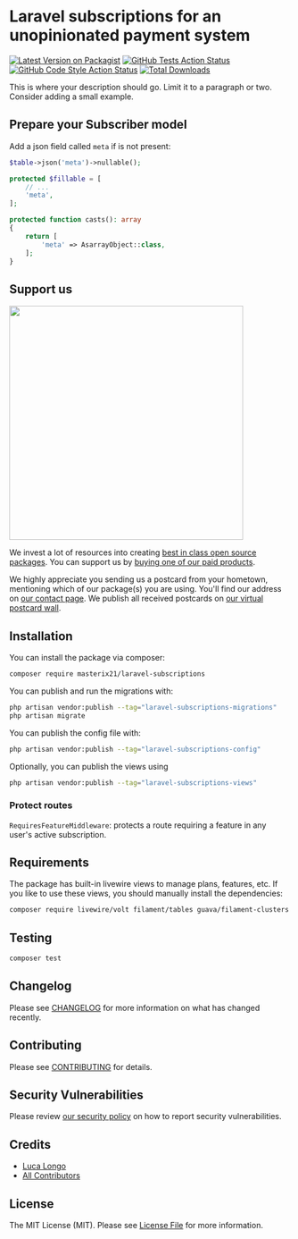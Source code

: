# Laravel subscriptions for an unopinionated payment system

[![Latest Version on Packagist](https://img.shields.io/packagist/v/masterix21/laravel-subscriptions.svg?style=flat-square)](https://packagist.org/packages/masterix21/laravel-subscriptions)
[![GitHub Tests Action Status](https://img.shields.io/github/actions/workflow/status/masterix21/laravel-subscriptions/run-tests.yml?branch=main&label=tests&style=flat-square)](https://github.com/masterix21/laravel-subscriptions/actions?query=workflow%3Arun-tests+branch%3Amain)
[![GitHub Code Style Action Status](https://img.shields.io/github/actions/workflow/status/masterix21/laravel-subscriptions/fix-php-code-style-issues.yml?branch=main&label=code%20style&style=flat-square)](https://github.com/masterix21/laravel-subscriptions/actions?query=workflow%3A"Fix+PHP+code+style+issues"+branch%3Amain)
[![Total Downloads](https://img.shields.io/packagist/dt/masterix21/laravel-subscriptions.svg?style=flat-square)](https://packagist.org/packages/masterix21/laravel-subscriptions)

This is where your description should go. Limit it to a paragraph or two. Consider adding a small example.

## Prepare your Subscriber model

Add a json field called `meta` if is not present:
```php
$table->json('meta')->nullable();
```

```php
protected $fillable = [
    // ...
    'meta',
];

protected function casts(): array
{
    return [
        'meta' => AsarrayObject::class,
    ];
}
```

## Support us

[<img src="https://github-ads.s3.eu-central-1.amazonaws.com/laravel-subscriptions.jpg?t=1" width="419px" />](https://spatie.be/github-ad-click/laravel-subscriptions)

We invest a lot of resources into creating [best in class open source packages](https://spatie.be/open-source). You can support us by [buying one of our paid products](https://spatie.be/open-source/support-us).

We highly appreciate you sending us a postcard from your hometown, mentioning which of our package(s) you are using. You'll find our address on [our contact page](https://spatie.be/about-us). We publish all received postcards on [our virtual postcard wall](https://spatie.be/open-source/postcards).

## Installation

You can install the package via composer:

```bash
composer require masterix21/laravel-subscriptions
```

You can publish and run the migrations with:

```bash
php artisan vendor:publish --tag="laravel-subscriptions-migrations"
php artisan migrate
```

You can publish the config file with:

```bash
php artisan vendor:publish --tag="laravel-subscriptions-config"
```

Optionally, you can publish the views using

```bash
php artisan vendor:publish --tag="laravel-subscriptions-views"
```

### Protect routes

`RequiresFeatureMiddleware`: protects a route requiring a feature in any user's active subscription.

## Requirements

The package has built-in livewire views to manage plans, features, etc. If you like to use these views, you should manually install the dependencies:
```bash
composer require livewire/volt filament/tables guava/filament-clusters
```

## Testing

```bash
composer test
```

## Changelog

Please see [CHANGELOG](CHANGELOG.md) for more information on what has changed recently.

## Contributing

Please see [CONTRIBUTING](CONTRIBUTING.md) for details.

## Security Vulnerabilities

Please review [our security policy](../../security/policy) on how to report security vulnerabilities.

## Credits

- [Luca Longo](https://github.com/masterix21)
- [All Contributors](../../contributors)

## License

The MIT License (MIT). Please see [License File](LICENSE.md) for more information.
